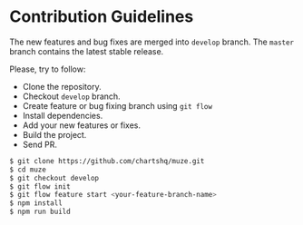 # Contribution Guidelines

The new features and bug fixes are merged into `develop` branch. The `master` branch
contains the latest stable release.

Please, try to follow:

* Clone the repository.
* Checkout `develop` branch.
* Create feature or bug fixing branch using `git flow`
* Install dependencies.
* Add your new features or fixes.
* Build the project.
* Send PR.

```sh
$ git clone https://github.com/chartshq/muze.git
$ cd muze
$ git checkout develop
$ git flow init
$ git flow feature start <your-feature-branch-name>
$ npm install
$ npm run build
```